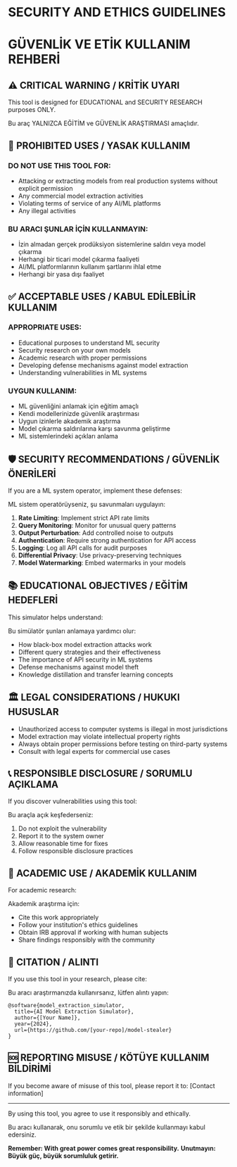 # SECURITY AND ETHICS GUIDELINES
# GÜVENLİK VE ETİK KULLANIM REHBERİ

## ⚠️ CRITICAL WARNING / KRİTİK UYARI

This tool is designed for EDUCATIONAL and SECURITY RESEARCH purposes ONLY.

Bu araç YALNIZCA EĞİTİM ve GÜVENLİK ARAŞTIRMASI amaçlıdır.

## 🚫 PROHIBITED USES / YASAK KULLANIM

### DO NOT USE THIS TOOL FOR:
- Attacking or extracting models from real production systems without explicit permission
- Any commercial model extraction activities
- Violating terms of service of any AI/ML platforms
- Any illegal activities

### BU ARACI ŞUNLAR İÇİN KULLANMAYIN:
- İzin almadan gerçek prodüksiyon sistemlerine saldırı veya model çıkarma
- Herhangi bir ticari model çıkarma faaliyeti
- AI/ML platformlarının kullanım şartlarını ihlal etme
- Herhangi bir yasa dışı faaliyet

## ✅ ACCEPTABLE USES / KABUL EDİLEBİLİR KULLANIM

### APPROPRIATE USES:
- Educational purposes to understand ML security
- Security research on your own models
- Academic research with proper permissions
- Developing defense mechanisms against model extraction
- Understanding vulnerabilities in ML systems

### UYGUN KULLANIM:
- ML güvenliğini anlamak için eğitim amaçlı
- Kendi modellerinizde güvenlik araştırması
- Uygun izinlerle akademik araştırma
- Model çıkarma saldırılarına karşı savunma geliştirme
- ML sistemlerindeki açıkları anlama

## 🛡️ SECURITY RECOMMENDATIONS / GÜVENLİK ÖNERİLERİ

If you are a ML system operator, implement these defenses:

ML sistem operatörüyseniz, şu savunmaları uygulayın:

1. **Rate Limiting**: Implement strict API rate limits
2. **Query Monitoring**: Monitor for unusual query patterns
3. **Output Perturbation**: Add controlled noise to outputs
4. **Authentication**: Require strong authentication for API access
5. **Logging**: Log all API calls for audit purposes
6. **Differential Privacy**: Use privacy-preserving techniques
7. **Model Watermarking**: Embed watermarks in your models

## 📚 EDUCATIONAL OBJECTIVES / EĞİTİM HEDEFLERİ

This simulator helps understand:

Bu simülatör şunları anlamaya yardımcı olur:

- How black-box model extraction attacks work
- Different query strategies and their effectiveness
- The importance of API security in ML systems
- Defense mechanisms against model theft
- Knowledge distillation and transfer learning concepts

## 🏛️ LEGAL CONSIDERATIONS / HUKUKI HUSUSLAR

- Unauthorized access to computer systems is illegal in most jurisdictions
- Model extraction may violate intellectual property rights
- Always obtain proper permissions before testing on third-party systems
- Consult with legal experts for commercial use cases

## 📞 RESPONSIBLE DISCLOSURE / SORUMLU AÇIKLAMA

If you discover vulnerabilities using this tool:

Bu araçla açık keşfederseniz:

1. Do not exploit the vulnerability
2. Report it to the system owner
3. Allow reasonable time for fixes
4. Follow responsible disclosure practices

## 🤝 ACADEMIC USE / AKADEMİK KULLANIM

For academic research:

Akademik araştırma için:

- Cite this work appropriately
- Follow your institution's ethics guidelines
- Obtain IRB approval if working with human subjects
- Share findings responsibly with the community

## 📝 CITATION / ALINTI

If you use this tool in your research, please cite:

Bu aracı araştırmanızda kullanırsanız, lütfen alıntı yapın:

```
@software{model_extraction_simulator,
  title={AI Model Extraction Simulator},
  author={[Your Name]},
  year={2024},
  url={https://github.com/[your-repo]/model-stealer}
}
```

## 🆘 REPORTING MISUSE / KÖTÜYE KULLANIM BİLDİRİMİ

If you become aware of misuse of this tool, please report it to:
[Contact information]

---

By using this tool, you agree to use it responsibly and ethically.

Bu aracı kullanarak, onu sorumlu ve etik bir şekilde kullanmayı kabul edersiniz.

**Remember: With great power comes great responsibility.**
**Unutmayın: Büyük güç, büyük sorumluluk getirir.**
